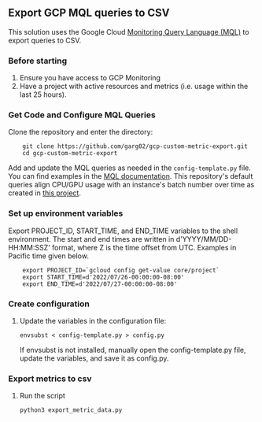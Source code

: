## Export GCP MQL queries to CSV

This solution uses the Google Cloud [Monitoring Query Language (MQL)](https://cloud.google.com/monitoring/mql) to export queries to CSV.


### Before starting
1.  Ensure you have access to GCP Monitoring
2.  Have a project with active resources and metrics (i.e. usage within the last 25 hours). 


### Get Code and Configure MQL Queries
Clone the repository and enter the directory:

        git clone https://github.com/garg02/gcp-custom-metric-export.git
        cd gcp-custom-metric-export

Add and update the MQL queries as needed in the `config-template.py` file. You can find examples in the [MQL documentation](https://cloud.google.com/monitoring/mql/examples). This repository's default queries align CPU/GPU usage with an instance's batch number over time as created in [this project](https://github.com/garg02/gcp-custom-metric).


### Set up environment variables 
Export PROJECT_ID, START_TIME, and END_TIME variables to the shell environment. The start and end times are written in d'YYYY/MM/DD-HH:MM:SSZ' format, where Z is the time offset from UTC. Examples in Pacific time given below.

        export PROJECT_ID=`gcloud config get-value core/project`
        export START_TIME=d'2022/07/26-00:00:00-08:00'
        export END_TIME=d'2022/07/27-00:00:00-08:00'
        
### Create configuration

1.  Update the variables in the configuration file:
       
        envsubst < config-template.py > config.py
    
    If envsubst is not installed, manually open the config-template.py file, update the variables, and save it as config.py.

### Export metrics to csv
1.  Run the script

        python3 export_metric_data.py

